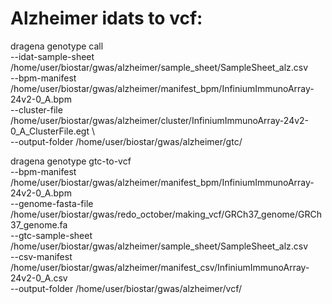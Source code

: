 # Alzheimer idats to vcf:
dragena genotype call \
    --idat-sample-sheet /home/user/biostar/gwas/alzheimer/sample_sheet/SampleSheet_alz.csv \
    --bpm-manifest /home/user/biostar/gwas/alzheimer/manifest_bpm/InfiniumImmunoArray-24v2-0_A.bpm    \
    --cluster-file /home/user/biostar/gwas/alzheimer/cluster/InfiniumImmunoArray-24v2-0_A_ClusterFile.egt \    
    --output-folder /home/user/biostar/gwas/alzheimer/gtc/

dragena genotype gtc-to-vcf \
    --bpm-manifest /home/user/biostar/gwas/alzheimer/manifest_bpm/InfiniumImmunoArray-24v2-0_A.bpm \
    --genome-fasta-file /home/user/biostar/gwas/redo_october/making_vcf/GRCh37_genome/GRCh37_genome.fa \
    --gtc-sample-sheet /home/user/biostar/gwas/alzheimer/sample_sheet/SampleSheet_alz.csv \
    --csv-manifest /home/user/biostar/gwas/alzheimer/manifest_csv/InfiniumImmunoArray-24v2-0_A.csv \
    --output-folder /home/user/biostar/gwas/alzheimer/vcf/
